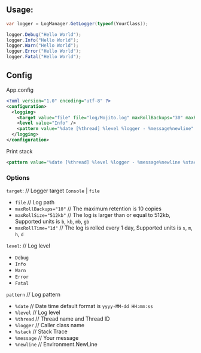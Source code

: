 ﻿## Usage:

```csharp
var logger = LogManager.GetLogger(typeof(YourClass));

logger.Debug("Hello World");
logger.Info("Hello World");
logger.Warn("Hello World");
logger.Error("Hello World");
logger.Fatal("Hello World");
```

## Config

App.config

```xml
<?xml version="1.0" encoding="utf-8" ?>
<configuration>
  <logging>
    <target value="file" file="log/Mojito.log" maxRollBackups="30" maxRollTime="1d" />
    <level value="Info" />
    <pattern value="%date [%thread] %level %logger - %message%newline" />
  </logging>
</configuration>
```

Print stack

```xml
<pattern value="%date [%thread] %level %logger - %message%newline %stack" />
```


### Options

`target`: // Logger target `Console` | `file` 
- `file` // Log path
- `maxRollBackups="10"` // The maximum retention is 10 copies  
- `maxRollSize="512kb"` // The log is larger than or equal to 512kb, Supported units is `b`, `kb`, `mb`, `gb`  
- `maxRollTime="1d"` // The log is rolled every 1 day, Supported units is `s`, `m`, `h`, `d`

`level`: // Log level
- `Debug`
- `Info`
- `Warn`
- `Error`
- `Fatal`

`pattern` // Log pattern
- `%date` // Date time default format is `yyyy-MM-dd HH:mm:ss`
- `%level` // Log level
- `%thread` // Thread name and Thread ID
- `%logger` // Caller class name
- `%stack` // Stack Trace
- `%message` // Your message
- `%newline` // Environment.NewLine